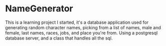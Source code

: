 # NameGenerator

This is a learning project I started, it's a database application used for generating random character names, picking from a list of names, male and female, last names, races, jobs, and place you're from. Using a postgresql database server, and a class that handles all the sql.
